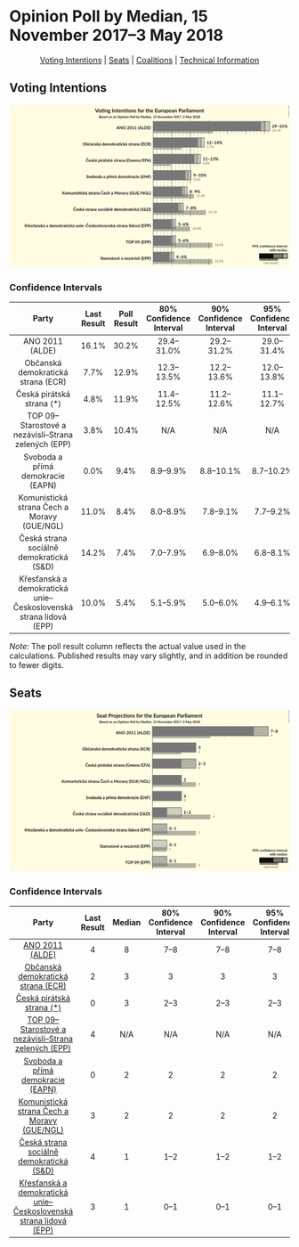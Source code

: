 # Opinion Poll by Median, 15 November 2017–3 May 2018

<p align="center"><a href="#voting-intentions">Voting Intentions</a> | <a href="#seats">Seats</a> | <a href="#coalitions">Coalitions</a> | <a href="#technical-information">Technical Information</a></p>

## Voting Intentions

![Graph with voting intentions not yet produced](2018-05-03-Median.png "Voting Intentions")

### Confidence Intervals

| Party | Last Result | Poll Result | 80% Confidence Interval | 90% Confidence Interval | 95% Confidence Interval | 99% Confidence Interval |
|:-----:|:-----------:|:-----------:|:-----------------------:|:-----------------------:|:-----------------------:|:-----------------------:|
| ANO 2011 (ALDE) | 16.1% | 30.2% | 29.4–31.0% |29.2–31.2% |29.0–31.4% |28.7–31.8% |
| Občanská demokratická strana (ECR) | 7.7% | 12.9% | 12.3–13.5% |12.2–13.6% |12.0–13.8% |11.8–14.1% |
| Česká pirátská strana (*) | 4.8% | 11.9% | 11.4–12.5% |11.2–12.6% |11.1–12.7% |10.8–13.0% |
| TOP 09–Starostové a nezávislí–Strana zelených (EPP) | 3.8% | 10.4% | N/A |N/A |N/A |N/A |
| Svoboda a přímá demokracie (EAPN) | 0.0% | 9.4% | 8.9–9.9% |8.8–10.1% |8.7–10.2% |8.5–10.4% |
| Komunistická strana Čech a Moravy (GUE/NGL) | 11.0% | 8.4% | 8.0–8.9% |7.8–9.1% |7.7–9.2% |7.5–9.4% |
| Česká strana sociálně demokratická (S&D) | 14.2% | 7.4% | 7.0–7.9% |6.9–8.0% |6.8–8.1% |6.6–8.4% |
| Křesťanská a demokratická unie–Československá strana lidová (EPP) | 10.0% | 5.4% | 5.1–5.9% |5.0–6.0% |4.9–6.1% |4.7–6.3% |

*Note:* The poll result column reflects the actual value used in the calculations. Published results may vary slightly, and in addition be rounded to fewer digits.

## Seats

![Graph with seats not yet produced](2018-05-03-Median-seats.png "Seats")

### Confidence Intervals

| Party | Last Result | Median | 80% Confidence Interval | 90% Confidence Interval | 95% Confidence Interval | 99% Confidence Interval |
|:-----:|:-----------:|:------:|:-----------------------:|:-----------------------:|:-----------------------:|:-----------------------:|
| <a href="#ano-2011-(alde)">ANO 2011 (ALDE)</a> | 4 | 8 | 7–8 |7–8 |7–8 |7–8 |
| <a href="#občanská-demokratická-strana-(ecr)">Občanská demokratická strana (ECR)</a> | 2 | 3 | 3 |3 |3 |3 |
| <a href="#česká-pirátská-strana-(*)">Česká pirátská strana (*)</a> | 0 | 3 | 2–3 |2–3 |2–3 |2–3 |
| <a href="#top-09–starostové-a-nezávislí–strana-zelených-(epp)">TOP 09–Starostové a nezávislí–Strana zelených (EPP)</a> | 4 | N/A | N/A |N/A |N/A |N/A |
| <a href="#svoboda-a-přímá-demokracie-(eapn)">Svoboda a přímá demokracie (EAPN)</a> | 0 | 2 | 2 |2 |2 |2 |
| <a href="#komunistická-strana-čech-a-moravy-(gue/ngl)">Komunistická strana Čech a Moravy (GUE/NGL)</a> | 3 | 2 | 2 |2 |2 |1–2 |
| <a href="#česká-strana-sociálně-demokratická-(s&d)">Česká strana sociálně demokratická (S&D)</a> | 4 | 1 | 1–2 |1–2 |1–2 |1–2 |
| <a href="#křesťanská-a-demokratická-unie–československá-strana-lidová-(epp)">Křesťanská a demokratická unie–Československá strana lidová (EPP)</a> | 3 | 1 | 0–1 |0–1 |0–1 |0–1 |

